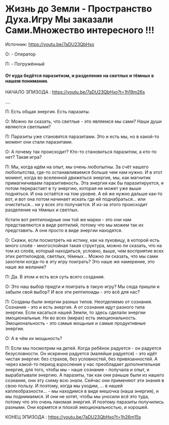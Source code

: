 # Жизнь до Земли - Пространство Духа.Игру Мы заказали Сами.Множество интересного !!!

Источник: https://youtu.be/7aDU23QbHxo

О: - Оператор

П: - Погружённый

#### От куда бедётся паразитизм, и разделение на светлых и тёмных в нашем понимании.

НАЧАЛО ЭПИЗОДА : https://youtu.be/7aDU23QbHxo?t=1h19m26s

....

П: Есть общая энергия. Есть паразиты.

О: Можно ли сказать, что светлые - это являемся мы сами? Наши души являются светлыми?

П: Паразиты уже становятся паразитами. Это и есть мы, но в какой-то момент они стали паразитами.

О: А почему так происходит? Кто-то становиться паразитом, а кто-то нет? Такая игра? 

П: Мы, когда идём на опыт, мы очень любопытны. За счёт нашего любопытства, где-то останавливаемся больше чем нам нужно.
И в этот момент, когда во вселенной движеться энергия, мы, как магнитик примагничиваем паразитивность.
Эта энергия как бы паразитируется, и потом перерастает в ту энергию, которая не может уже выше подняться. И она остаётся
на том уровне. А ей же нужно дальше как-то вот, и вот она потом начинает искать где ей поднабраться... или очиститься...
ни у всех это получается. И из-за этого происходит разделение на тёмных и светлых.

Кстати вот рептилоидные они той же марки - это они нам представляются в виде рептилий, потому что мы можем так
их представить. А они просто в виде энергии находятся.

О: Скажи, если посмотреть на истину, как на луковицу, в которой есть много слоёв - многослойная такая структура,
можно ли сказать, что на том из слоёв, который находиться, условно, выше, чем восприятие всех этих рептилоидов, светлых,
тёмных... Можно ли сказать, что мы сами захотели когда-то в эту игру поиграть? Это наше же намерение,
это наше же желание?

П: Да. В этом и есть вся суть всего создания.

О: Это наш выбор придти и поиграть в такую игру? Мы сюда пришли и забыли свой выбор? И все эти
рептилоиды - это всё для нас?

П: Созданы были энергии разных типов. Неотделяемо от сознания. Сознание - это и есть энергия. А от сознания идут разного
типа энергии. Если касаться нашей Земли, то здесь сделали энергии эмоциональные.
Ни во всех (мирах) есть эмоциональность. Эмоциональность - это самые мощьные и самые продуктивные энергии.

О: А в чём их мощьность?

П: Если мы посмотрим на детей. Когда ребёнок радуется - он радуется безусловности.
Он искренне радуется (малейше радуется) - это идёт чистая энергия: без страхов, без условностей, без привязанностей.
А через какой-то период взросления у нас преобладает дополнительная энергия, для того,
чтобы мы - наше сознание - получала и опыт, и вырабатывали энергию. А паразиты, так как они раньше были из нашего
сознания, они эту схему всю знали. Сейчас они применяют эти знания в свою пользу.
И поэтому, когда мы уходим, ... в нашей каплеобразности... - мы находимся в виде мешочка (наша энергия),
и мы поднимаемся. И они не хотят, чтобы мы уносили всё это туда, потому что это очень лакомая энергия. И поэтому
паразиты получились разными. Они кормятся и плохой эмоциональностью, и хорошей.

КОНЕЦ ЭПИЗОДА : https://youtu.be/7aDU23QbHxo?t=1h26m15s

